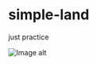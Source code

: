 # simple-land
just practice

![Image alt](https://github.com/SkyK88/simple-land/blob/main/land.png)
